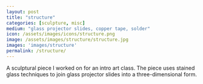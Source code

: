 ```yaml
---
layout: post
title: "structure"
categories: [sculpture, misc]
medium: "glass projector slides, copper tape, solder"
icon: /assets/images/icons/structure.png
image: /assets/images/structure/structure.jpg
images: 'images/structure'
permalink: /structure/
---
```


A sculptural piece I worked on for an intro art class. The piece uses stained glass techniques to join glass projector slides into a three-dimensional form.